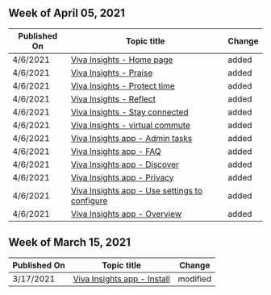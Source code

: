 <!-- This file is generated automatically each week. Changes made to this file will be overwritten.-->



## Week of April 05, 2021


| Published On |Topic title | Change |
|------|------------|--------|
| 4/6/2021 | [Viva Insights - Home page](/insights/new/viva-insights-home) | added |
| 4/6/2021 | [Viva Insights - Praise](/insights/new/viva-insights-praise) | added |
| 4/6/2021 | [Viva Insights - Protect time](/insights/new/viva-insights-protect-time) | added |
| 4/6/2021 | [Viva Insights - Reflect](/insights/new/viva-insights-reflect) | added |
| 4/6/2021 | [Viva Insights - Stay connected](/insights/new/viva-insights-stay-connected) | added |
| 4/6/2021 | [Viva Insights - virtual commute](/insights/new/viva-insights-virtual-commute) | added |
| 4/6/2021 | [Viva Insights app - Admin tasks](/insights/new/viva-teams-app-admin-tasks) | added |
| 4/6/2021 | [Viva Insights app - FAQ](/insights/new/viva-teams-app-faq) | added |
| 4/6/2021 | [Viva Insights app - Discover](/insights/new/viva-teams-app-install) | added |
| 4/6/2021 | [Viva Insights app - Privacy](/insights/new/viva-teams-app-privacy) | added |
| 4/6/2021 | [Viva Insights app - Use settings to configure](/insights/new/viva-teams-app-settings) | added |
| 4/6/2021 | [Viva Insights app - Overview](/insights/new/viva-teams-app) | added |


## Week of March 15, 2021


| Published On |Topic title | Change |
|------|------------|--------|
| 3/17/2021 | [Viva Insights app - Install](/insights/teams-app-install) | modified |
